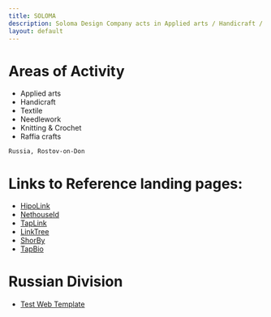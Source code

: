 ```yaml
---
title: SOLOMA
description: Soloma Design Company acts in Applied arts / Handicraft / Textile / Needlework / Knitting & Crochet / Raffia crafts
layout: default
---
```


# Areas of Activity

- Applied arts
- Handicraft
- Textile
- Needlework
- Knitting & Crochet
- Raffia crafts


```
Russia, Rostov-on-Don
```

# Links to Reference landing pages:
- [HipoLink](https://hipolink.me/soloma)
- [NethouseId](https://nethouse.id/soloma)
- [TapLink](https://soloma.taplink.ws/)
- [LinkTree](https://linktr.ee/soloma.design)
- [ShorBy](https://shor.by/soloma)
- [TapBio](https://tap.bio/@soloma/cards/742354)

# Russian Division
- [Test Web Template](https://sites.google.com/view/soloma-design/%D0%B3%D0%BB%D0%B0%D0%B2%D0%BD%D0%B0%D1%8F)
